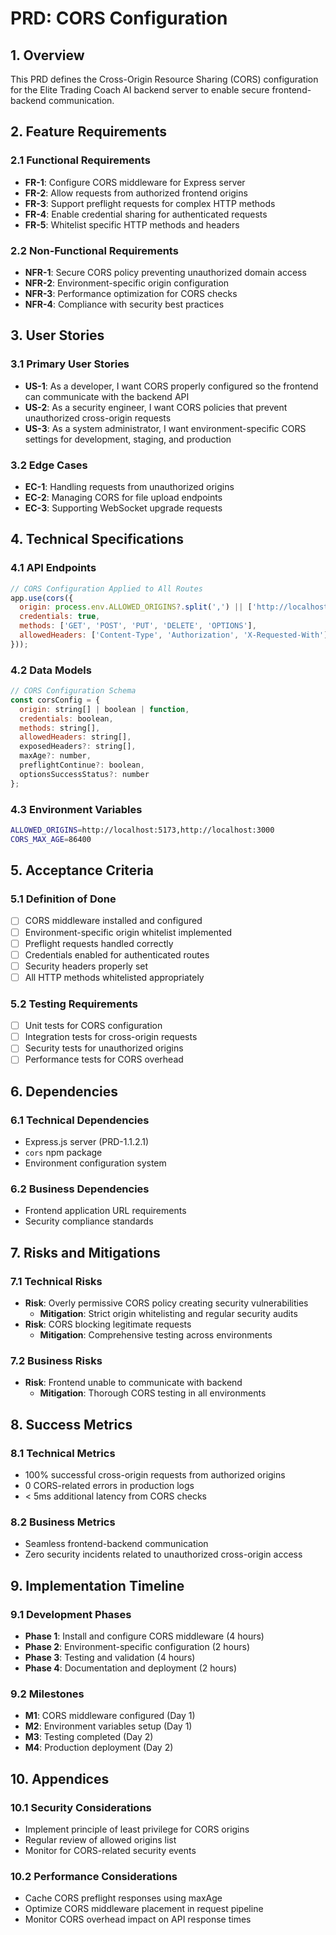 # PRD: CORS Configuration

## 1. Overview

This PRD defines the Cross-Origin Resource Sharing (CORS) configuration for the Elite Trading Coach AI backend server to enable secure frontend-backend communication.

## 2. Feature Requirements

### 2.1 Functional Requirements
- **FR-1**: Configure CORS middleware for Express server
- **FR-2**: Allow requests from authorized frontend origins
- **FR-3**: Support preflight requests for complex HTTP methods
- **FR-4**: Enable credential sharing for authenticated requests
- **FR-5**: Whitelist specific HTTP methods and headers

### 2.2 Non-Functional Requirements
- **NFR-1**: Secure CORS policy preventing unauthorized domain access
- **NFR-2**: Environment-specific origin configuration
- **NFR-3**: Performance optimization for CORS checks
- **NFR-4**: Compliance with security best practices

## 3. User Stories

### 3.1 Primary User Stories
- **US-1**: As a developer, I want CORS properly configured so the frontend can communicate with the backend API
- **US-2**: As a security engineer, I want CORS policies that prevent unauthorized cross-origin requests
- **US-3**: As a system administrator, I want environment-specific CORS settings for development, staging, and production

### 3.2 Edge Cases
- **EC-1**: Handling requests from unauthorized origins
- **EC-2**: Managing CORS for file upload endpoints
- **EC-3**: Supporting WebSocket upgrade requests

## 4. Technical Specifications

### 4.1 API Endpoints
```javascript
// CORS Configuration Applied to All Routes
app.use(cors({
  origin: process.env.ALLOWED_ORIGINS?.split(',') || ['http://localhost:5173'],
  credentials: true,
  methods: ['GET', 'POST', 'PUT', 'DELETE', 'OPTIONS'],
  allowedHeaders: ['Content-Type', 'Authorization', 'X-Requested-With']
}));
```

### 4.2 Data Models
```javascript
// CORS Configuration Schema
const corsConfig = {
  origin: string[] | boolean | function,
  credentials: boolean,
  methods: string[],
  allowedHeaders: string[],
  exposedHeaders?: string[],
  maxAge?: number,
  preflightContinue?: boolean,
  optionsSuccessStatus?: number
};
```

### 4.3 Environment Variables
```bash
ALLOWED_ORIGINS=http://localhost:5173,http://localhost:3000
CORS_MAX_AGE=86400
```

## 5. Acceptance Criteria

### 5.1 Definition of Done
- [ ] CORS middleware installed and configured
- [ ] Environment-specific origin whitelist implemented
- [ ] Preflight requests handled correctly
- [ ] Credentials enabled for authenticated routes
- [ ] Security headers properly set
- [ ] All HTTP methods whitelisted appropriately

### 5.2 Testing Requirements
- [ ] Unit tests for CORS configuration
- [ ] Integration tests for cross-origin requests
- [ ] Security tests for unauthorized origins
- [ ] Performance tests for CORS overhead

## 6. Dependencies

### 6.1 Technical Dependencies
- Express.js server (PRD-1.1.2.1)
- `cors` npm package
- Environment configuration system

### 6.2 Business Dependencies
- Frontend application URL requirements
- Security compliance standards

## 7. Risks and Mitigations

### 7.1 Technical Risks
- **Risk**: Overly permissive CORS policy creating security vulnerabilities
  - **Mitigation**: Strict origin whitelisting and regular security audits
- **Risk**: CORS blocking legitimate requests
  - **Mitigation**: Comprehensive testing across environments

### 7.2 Business Risks
- **Risk**: Frontend unable to communicate with backend
  - **Mitigation**: Thorough CORS testing in all environments

## 8. Success Metrics

### 8.1 Technical Metrics
- 100% successful cross-origin requests from authorized origins
- 0 CORS-related errors in production logs
- < 5ms additional latency from CORS checks

### 8.2 Business Metrics
- Seamless frontend-backend communication
- Zero security incidents related to unauthorized cross-origin access

## 9. Implementation Timeline

### 9.1 Development Phases
- **Phase 1**: Install and configure CORS middleware (4 hours)
- **Phase 2**: Environment-specific configuration (2 hours)
- **Phase 3**: Testing and validation (4 hours)
- **Phase 4**: Documentation and deployment (2 hours)

### 9.2 Milestones
- **M1**: CORS middleware configured (Day 1)
- **M2**: Environment variables setup (Day 1)
- **M3**: Testing completed (Day 2)
- **M4**: Production deployment (Day 2)

## 10. Appendices

### 10.1 Security Considerations
- Implement principle of least privilege for CORS origins
- Regular review of allowed origins list
- Monitor for CORS-related security events

### 10.2 Performance Considerations
- Cache CORS preflight responses using maxAge
- Optimize CORS middleware placement in request pipeline
- Monitor CORS overhead impact on API response times